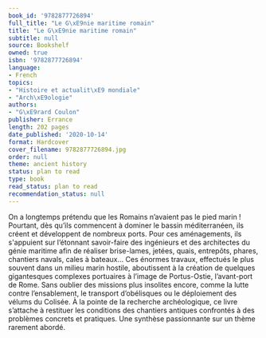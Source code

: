 ```yaml
---
book_id: '9782877726894'
full_title: "Le G\xE9nie maritime romain"
title: "Le G\xE9nie maritime romain"
subtitle: null
source: Bookshelf
owned: true
isbn: '9782877726894'
language:
- French
topics:
- "Histoire et actualit\xE9 mondiale"
- "Arch\xE9ologie"
authors:
- "G\xE9rard Coulon"
publisher: Errance
length: 202 pages
date_published: '2020-10-14'
format: Hardcover
cover_filename: 9782877726894.jpg
order: null
theme: ancient history
status: plan to read
type: book
read_status: plan to read
recommendation_status: null
---
```

On a longtemps prétendu que les Romains n’avaient pas le pied marin ! Pourtant, dès qu’ils commencent à dominer le bassin méditerranéen, ils créent et développent de nombreux ports. Pour ces aménagements, ils s'appuient sur l’étonnant savoir-faire des ingénieurs et des architectes du génie maritime afin de réaliser brise-lames, jetées, quais, entrepôts, phares, chantiers navals, cales à bateaux… Ces énormes travaux, effectués le plus souvent dans un milieu marin hostile, aboutissent à la création de quelques gigantesques complexes portuaires à l’image de Portus-Ostie, l’avant-port de Rome. Sans oublier des missions plus insolites encore, comme la lutte contre l’ensablement, le transport d’obélisques ou le déploiement des vélums du Colisée.
À la pointe de la recherche archéologique, ce livre s’attache à restituer les conditions des chantiers antiques confrontés à des problèmes concrets et pratiques. Une synthèse passionnante sur un thème rarement abordé.
